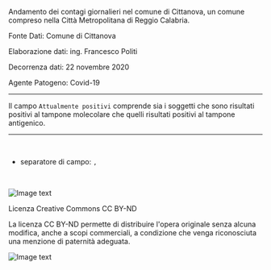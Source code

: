 
Andamento dei contagi giornalieri nel comune di Cittanova, un comune compreso nella Città Metropolitana di Reggio Calabria. 

Fonte Dati: Comune di Cittanova 

Elaborazione dati: ing. Francesco Politi

Decorrenza dati: 22 novembre 2020

Agente Patogeno: Covid-19


_______
Il campo `Attualmente positivi` comprende sia i soggetti che sono risultati positivi al tampone molecolare che quelli risultati positivi al tampone antigenico.
_______

<BR><ul>
<li>separatore di campo: <code>,</code></li>
</ul><BR>


![Image text](http://www.cittanovaonline.it/repository/logo_covid.png)

Licenza Creative Commons CC BY-ND

La licenza CC BY-ND permette di distribuire l'opera originale senza alcuna modifica, anche a scopi commerciali, a condizione che venga riconosciuta una menzione di paternità adeguata.

![Image text](http://www.cittanovaonline.it/repository/cc_by_nd.png)	


